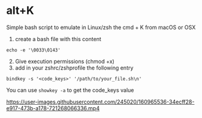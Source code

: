 # alt+K
Simple bash script to emulate in Linux/zsh the cmd +  K from macOS or OSX 

1. create a bash file with this content
````
echo -e '\0033\0143'
````
2. Give execution permissions (chmod +x)
3. add in your zshrc/zshprofile the following entry
````
bindkey -s '<code_keys>' '/path/to/your_file.sh\n'
````
You can use ```` showkey -a ```` to get the code_keys value


https://user-images.githubusercontent.com/245020/160965536-34ecff28-e917-473b-a178-721268066336.mp4



